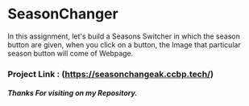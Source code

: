 # SeasonChanger
In this assignment, let's build a Seasons Switcher in which the season button are given, when you click on a button, the Image that particular season button will come of Webpage.
### Project Link : (https://seasonchangeak.ccbp.tech/)
##### Thanks For visiting on my Repository.
